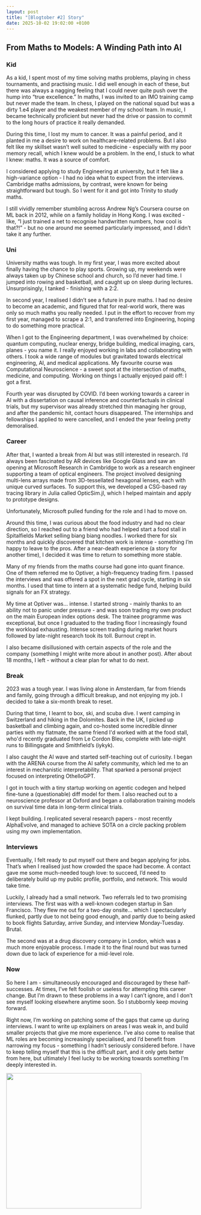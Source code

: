 ```yaml
---
layout: post
title: "[Blogtober #2] Story"
date: 2025-10-02 19:02:00 +0100
---
```

<script type="text/javascript" id="MathJax-script" async
    src="https://cdn.jsdelivr.net/npm/mathjax@3/es5/tex-mml-chtml.js">
</script>
<link rel="stylesheet" href="/assets/css/style.css">

## From Maths to Models: A Winding Path into AI

### Kid

As a kid, I spent most of my time solving maths problems, playing in chess tournaments, and practising music. I did well enough in each of these, but there was always a nagging feeling that I could never quite push over the hump into “true excellence.” In maths, I was invited to an IMO training camp but never made the team. In chess, I played on the national squad but was a dirty 1.e4 player and the weakest member of my school team. In music, I became technically proficient but never had the drive or passion to commit to the long hours of practice it really demanded.

During this time, I lost my mum to cancer. It was a painful period, and it planted in me a desire to work on healthcare-related problems. But I also felt like my skillset wasn’t well suited to medicine - especially with my poor memory recall, which I knew would be a problem. In the end, I stuck to what I knew: maths. It was a source of comfort.

I considered applying to study Engineering at university, but it felt like a high-variance option - I had no idea what to expect from the interviews. Cambridge maths admissions, by contrast, were known for being straightforward but tough. So I went for it and got into Trinity to study maths.

I still vividly remember stumbling across Andrew Ng’s Coursera course on ML back in 2012, while on a family holiday in Hong Kong. I was excited - like, “I just trained a net to recognise handwritten numbers, how cool is that?!” - but no one around me seemed particularly impressed, and I didn’t take it any further.

### Uni

University maths was tough. In my first year, I was more excited about finally having the chance to play sports. Growing up, my weekends were always taken up by Chinese school and church, so I’d never had time. I jumped into rowing and basketball, and caught up on sleep during lectures. Unsurprisingly, I tanked - finishing with a 2:2.

In second year, I realised I didn’t see a future in pure maths. I had no desire to become an academic, and figured that for real-world work, there was only so much maths you really needed. I put in the effort to recover from my first year, managed to scrape a 2:1, and transferred into Engineering, hoping to do something more practical.

When I got to the Engineering department, I was overwhelmed by choice: quantum computing, nuclear energy, bridge building, medical imaging, cars, planes - you name it. I really enjoyed working in labs and collaborating with others. I took a wide range of modules but gravitated towards electrical engineering, AI, and medical applications. My favourite course was Computational Neuroscience - a sweet spot at the intersection of maths, medicine, and computing. Working on things I actually enjoyed paid off: I got a first.

Fourth year was disrupted by COVID. I’d been working towards a career in AI with a dissertation on causal inference and counterfactuals in clinical trials, but my supervisor was already stretched thin managing her group, and after the pandemic hit, contact hours disappeared. The internships and fellowships I applied to were cancelled, and I ended the year feeling pretty demoralised.

### Career

After that, I wanted a break from AI but was still interested in research. I’d always been fascinated by AR devices like Google Glass and saw an opening at Microsoft Research in Cambridge to work as a research engineer supporting a team of optical engineers. The project involved designing multi-lens arrays made from 3D-tessellated hexagonal lenses, each with unique curved surfaces. To support this, we developed a CSG-based ray tracing library in Julia called OpticSim.jl, which I helped maintain and apply to prototype designs.

Unfortunately, Microsoft pulled funding for the role and I had to move on.

Around this time, I was curious about the food industry and had no clear direction, so I reached out to a friend who had helped start a food stall in Spitalfields Market selling biang biang noodles. I worked there for six months and quickly discovered that kitchen work is intense - something I’m happy to leave to the pros. After a near-death experience (a story for another time), I decided it was time to return to something more stable.

Many of my friends from the maths course had gone into quant finance. One of them referred me to Optiver, a high-frequency trading firm. I passed the interviews and was offered a spot in the next grad cycle, starting in six months. I used that time to intern at a systematic hedge fund, helping build signals for an FX strategy.

My time at Optiver was... intense. I started strong - mainly thanks to an ability not to panic under pressure - and was soon trading my own product on the main European index options desk. The trainee programme was exceptional, but once I graduated to the trading floor I increasingly found the workload exhausting. Intense screen trading during market hours followed by late-night research took its toll. Burnout crept in.

I also became disillusioned with certain aspects of the role and the company (something I might write more about in another post). After about 18 months, I left - without a clear plan for what to do next.

### Break

2023 was a tough year. I was living alone in Amsterdam, far from friends and family, going through a difficult breakup, and not enjoying my job. I decided to take a six-month break to reset.

During that time, I learnt to box, ski, and scuba dive. I went camping in Switzerland and hiking in the Dolomites. Back in the UK, I picked up basketball and climbing again, and co-hosted some incredible dinner parties with my flatmate, the same friend I'd worked with at the food stall, who'd recently graduated from Le Cordon Bleu, complete with late-night runs to Billingsgate and Smithfield’s (iykyk).

I also caught the AI wave and started self-teaching out of curiosity. I began with the ARENA course from the AI safety community, which led me to an interest in mechanistic interpretability. That sparked a personal project focused on interpreting OthelloGPT.

I got in touch with a tiny startup working on agentic codegen and helped fine-tune a (questionable) diff model for them. I also reached out to a neuroscience professor at Oxford and began a collaboration training models on survival time data in long-term clinical trials.

I kept building. I replicated several research papers - most recently AlphaEvolve, and managed to achieve SOTA on a circle packing problem using my own implementation.

### Interviews

Eventually, I felt ready to put myself out there and began applying for jobs. That’s when I realised just how crowded the space had become. A contact gave me some much-needed tough love: to succeed, I’d need to deliberately build up my public profile, portfolio, and network. This would take time.

Luckily, I already had a small network. Two referrals led to two promising interviews. The first was with a well-known codegen startup in San Francisco. They flew me out for a two-day onsite… which I spectacularly flunked, partly due to not being good enough, and partly due to being asked to book flights Saturday, arrive Sunday, and interview Monday-Tuesday. Brutal.

The second was at a drug discovery company in London, which was a much more enjoyable process. I made it to the final round but was turned down due to lack of experience for a mid-level role.

### Now

So here I am - simultaneously encouraged and discouraged by these half-successes. At times, I’ve felt foolish or useless for attempting this career change. But I’m drawn to these problems in a way I can’t ignore, and I don’t see myself looking elsewhere anytime soon. So I stubbornly keep moving forward.

Right now, I’m working on patching some of the gaps that came up during interviews. I want to write up explainers on areas I was weak in, and build smaller projects that give me more experience. I’ve also come to realise that ML roles are becoming increasingly specialised, and I’d benefit from narrowing my focus - something I hadn’t seriously considered before. I have to keep telling myself that this is the difficult part, and it only gets better from here, but ultimately I feel lucky to be working towards something I'm deeply interested in.

<img src="/assets/images/blogtober/fresh-prince.png" height="360px"/>
